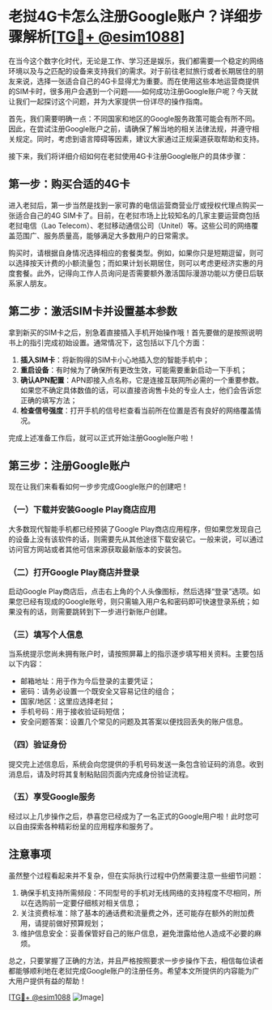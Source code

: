 # 老挝4G卡怎么注册Google账户？详细步骤解析[[TG💪+ @esim1088](https://t.me/s/esim1088)]

在当今这个数字化时代，无论是工作、学习还是娱乐，我们都需要一个稳定的网络环境以及与之匹配的设备来支持我们的需求。对于前往老挝旅行或者长期居住的朋友来说，选择一张适合自己的4G卡显得尤为重要。而在使用这些本地运营商提供的SIM卡时，很多用户会遇到一个问题——如何成功注册Google账户呢？今天就让我们一起探讨这个问题，并为大家提供一份详尽的操作指南。

首先，我们需要明确一点：不同国家和地区的Google服务政策可能会有所不同。因此，在尝试注册Google账户之前，请确保了解当地的相关法律法规，并遵守相关规定。同时，考虑到语言障碍等因素，建议大家通过正规渠道获取帮助和支持。

接下来，我们将详细介绍如何在老挝使用4G卡注册Google账户的具体步骤：

## 第一步：购买合适的4G卡

进入老挝后，第一步当然是找到一家可靠的电信运营商营业厅或授权代理点购买一张适合自己的4G SIM卡了。目前，在老挝市场上比较知名的几家主要运营商包括老挝电信（Lao Telecom）、老挝移动通信公司（Unitel）等。这些公司的网络覆盖范围广、服务质量高，能够满足大多数用户的日常需求。

购买时，请根据自身情况选择相应的套餐类型。例如，如果你只是短期逗留，则可以选择按天计费的小额流量包；而如果计划长期居住，则可以考虑更经济实惠的月度套餐。此外，记得向工作人员询问是否需要额外激活国际漫游功能以方便日后联系家人朋友。

## 第二步：激活SIM卡并设置基本参数

拿到新买的SIM卡之后，别急着直接插入手机开始操作哦！首先要做的是按照说明书上的指引完成初始设置。通常情况下，这包括以下几个方面：

1. **插入SIM卡**：将新购得的SIM卡小心地插入您的智能手机中；
2. **重启设备**：有时候为了确保所有更改生效，可能需要重新启动一下手机；
3. **确认APN配置**：APN即接入点名称，它是连接互联网所必需的一个重要参数。如果您不确定具体数值的话，可以直接咨询售卡处的专业人士，他们会告诉您正确的填写方法；
4. **检查信号强度**：打开手机的信号栏查看当前所在位置是否有良好的网络覆盖情况。

完成上述准备工作后，就可以正式开始注册Google账户啦！

## 第三步：注册Google账户

现在让我们来看看如何一步步完成Google账户的创建吧！

### （一）下载并安装Google Play商店应用

大多数现代智能手机都已经预装了Google Play商店应用程序，但如果您发现自己的设备上没有该软件的话，则需要先从其他途径下载安装它。一般来说，可以通过访问官方网站或者其他可信来源获取最新版本的安装包。

### （二）打开Google Play商店并登录

启动Google Play商店后，点击右上角的个人头像图标，然后选择“登录”选项。如果您已经有现成的Google账号，则只需输入用户名和密码即可快速登录系统；如果没有的话，则需要跳转到下一步进行新账户创建。

### （三）填写个人信息

当系统提示您尚未拥有账户时，请按照屏幕上的指示逐步填写相关资料。主要包括以下内容：

- 邮箱地址：用于作为今后登录的主要凭证；
- 密码：请务必设置一个既安全又容易记住的组合；
- 国家/地区：这里应选择老挝；
- 手机号码：用于接收验证码短信；
- 安全问题答案：设置几个常见的问题及其答案以便找回丢失的账户信息。

### （四）验证身份

提交完上述信息后，系统会向您提供的手机号码发送一条包含验证码的消息。收到消息后，请及时将其复制粘贴回页面内完成身份验证流程。

### （五）享受Google服务

经过以上几步操作之后，恭喜您已经成为了一名正式的Google用户啦！此时您可以自由探索各种精彩纷呈的应用程序和服务了。

## 注意事项

虽然整个过程看起来并不复杂，但在实际执行过程中仍然需要注意一些细节问题：

1. 确保手机支持所需频段：不同型号的手机对无线网络的支持程度不尽相同，所以在选购前一定要仔细核对相关信息；
2. 关注资费标准：除了基本的通话费和流量费之外，还可能存在额外的附加费用，请提前做好预算规划；
3. 维护信息安全：妥善保管好自己的账户信息，避免泄露给他人造成不必要的麻烦。

总之，只要掌握了正确的方法，并且严格按照要求一步步操作下去，相信每位读者都能够顺利地在老挝完成Google账户的注册任务。希望本文所提供的内容能为广大用户提供有益的帮助！

[[TG💪+ @esim1088](https://t.me/s/esim1088) ![Image](https://i.postimg.cc/4NQfJmqS/Snipaste-2025-05-13-00-14-12.png)]